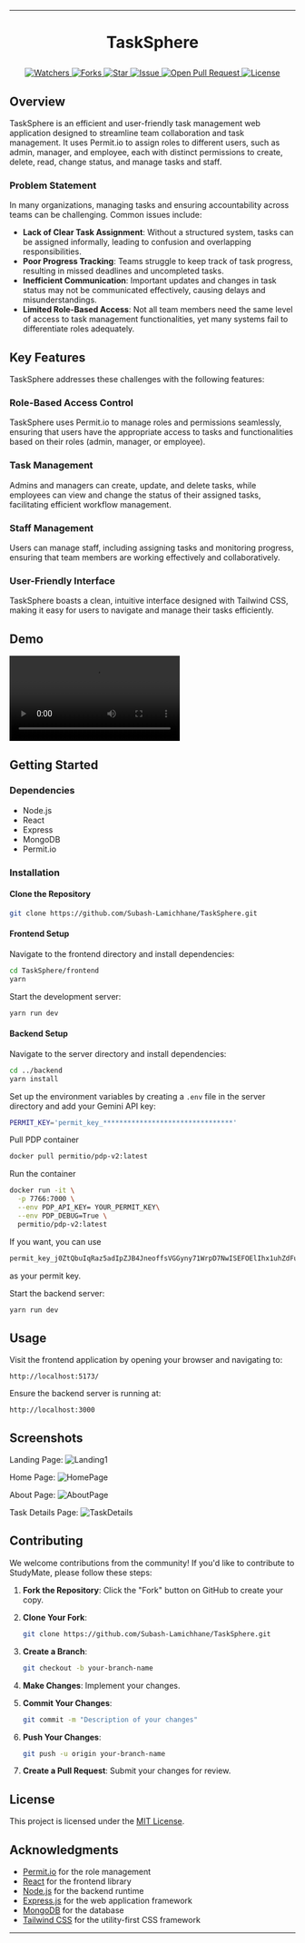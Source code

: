 
---

# <p align="center">TaskSphere</p>
<p align="center">
    <a href="https://github.com/Subash-Lamichhane/TaskSphere" target="blank">
        <img src="https://img.shields.io/github/watchers/Subash-Lamichhane/TaskSphere?style=for-the-badge&logo=appveyor" alt="Watchers"/>
    </a>
    <a href="https://github.com/Subash-Lamichhane/TaskSphere/fork" target="blank">
        <img src="https://img.shields.io/github/forks/Subash-Lamichhane/TaskSphere?style=for-the-badge&logo=appveyor" alt="Forks"/>
    </a>
    <a href="https://github.com/Subash-Lamichhane/TaskSphere/stargazers" target="blank">
        <img src="https://img.shields.io/github/stars/Subash-Lamichhane/TaskSphere?style=for-the-badge&logo=appveyor" alt="Star"/>
    </a>
    <a href="https://github.com/Subash-Lamichhane/TaskSphere/issues" target="blank">
        <img src="https://img.shields.io/github/issues/Subash-Lamichhane/TaskSphere?style=for-the-badge&logo=appveyor" alt="Issue"/>
    </a>
    <a href="https://github.com/Subash-Lamichhane/TaskSphere/pulls" target="blank">
        <img src="https://img.shields.io/github/issues-pr/Subash-Lamichhane/TaskSphere?style=for-the-badge&logo=appveyor" alt="Open Pull Request"/>
    </a>
    <a href="https://github.com/Subash-Lamichhane/TaskSphere/blob/master/LICENSE" target="blank">
        <img src="https://img.shields.io/github/license/Subash-Lamichhane/TaskSphere?style=for-the-badge&logo=appveyor" alt="License" />
    </a>
</p>

## Overview

TaskSphere is an efficient and user-friendly task management web application designed to streamline team collaboration and task management. It uses Permit.io to assign roles to different users, such as admin, manager, and employee, each with distinct permissions to create, delete, read, change status, and manage tasks and staff. 

### Problem Statement

In many organizations, managing tasks and ensuring accountability across teams can be challenging. Common issues include:

- **Lack of Clear Task Assignment**: Without a structured system, tasks can be assigned informally, leading to confusion and overlapping responsibilities.
- **Poor Progress Tracking**: Teams struggle to keep track of task progress, resulting in missed deadlines and uncompleted tasks.
- **Inefficient Communication**: Important updates and changes in task status may not be communicated effectively, causing delays and misunderstandings.
- **Limited Role-Based Access**: Not all team members need the same level of access to task management functionalities, yet many systems fail to differentiate roles adequately.

## Key Features

TaskSphere addresses these challenges with the following features:

### Role-Based Access Control

TaskSphere uses Permit.io to manage roles and permissions seamlessly, ensuring that users have the appropriate access to tasks and functionalities based on their roles (admin, manager, or employee).

### Task Management

Admins and managers can create, update, and delete tasks, while employees can view and change the status of their assigned tasks, facilitating efficient workflow management.

### Staff Management

Users can manage staff, including assigning tasks and monitoring progress, ensuring that team members are working effectively and collaboratively.

### User-Friendly Interface

TaskSphere boasts a clean, intuitive interface designed with Tailwind CSS, making it easy for users to navigate and manage their tasks efficiently.


## Demo 
<video src="https://github.com/Subash-Lamichhane/TaskSphere/assets/109226874/cc105b24-2f6a-450f-9ddd-29de5a54d39b"></video>

## Getting Started

### Dependencies

- Node.js
- React
- Express
- MongoDB
- Permit.io

### Installation

#### Clone the Repository

```bash
git clone https://github.com/Subash-Lamichhane/TaskSphere.git
```

#### Frontend Setup

Navigate to the frontend directory and install dependencies:

```bash
cd TaskSphere/frontend
yarn
```

Start the development server:

```bash
yarn run dev
```

#### Backend Setup

Navigate to the server directory and install dependencies:

```bash
cd ../backend
yarn install
```

Set up the environment variables by creating a `.env` file in the server directory and add your Gemini API key:

```bash
PERMIT_KEY='permit_key_********************************'
```

Pull PDP container
```bash
docker pull permitio/pdp-v2:latest
```

Run the container
```bash
docker run -it \
  -p 7766:7000 \
  --env PDP_API_KEY= YOUR_PERMIT_KEY\
  --env PDP_DEBUG=True \
  permitio/pdp-v2:latest

```

If you want, you can use 
```bash
permit_key_j0ZtQbuIqRaz5adIpZJB4JneoffsVGGyny71WrpD7NwISEFOElIhx1uhZdFuBwsDVpbeJ8mBqht7ydrCWWqQuO
```
as your permit key.

Start the backend server:

```bash
yarn run dev
```

## Usage

Visit the frontend application by opening your browser and navigating to:

```
http://localhost:5173/
```

Ensure the backend server is running at:

```
http://localhost:3000
```

## Screenshots

<!-- Add your screenshots here -->
Landing Page:
![Landing1](https://github.com/Subash-Lamichhane/TaskSphere/assets/109226874/66af3bcf-2dfe-4f32-a3a4-de9f48a1ce63)


Home Page:
![HomePage](https://github.com/Subash-Lamichhane/TaskSphere/assets/109226874/fe1b3db7-e2fe-4015-9860-d636df8072bf)

About Page:
![AboutPage](https://github.com/Subash-Lamichhane/TaskSphere/assets/109226874/57776da9-174f-463a-a51a-ecbd2fa2f75a)

<!-- ![SummaryPage1](https://github.com/Subash-Lamichhane/StudyMate/assets/109226874/89d27d65-38ed-46c9-a4fa-51e8c4371cfd) -->

Task Details Page:
![TaskDetails](https://github.com/Subash-Lamichhane/TaskSphere/assets/109226874/ea9f3529-b05d-4141-8b5d-ff64defb9aff)

## Contributing

We welcome contributions from the community! If you'd like to contribute to StudyMate, please follow these steps:

1. **Fork the Repository**: Click the "Fork" button on GitHub to create your copy.

2. **Clone Your Fork**:
   ```bash
   git clone https://github.com/Subash-Lamichhane/TaskSphere.git
   ```

3. **Create a Branch**:
   ```bash
   git checkout -b your-branch-name
   ```

4. **Make Changes**: Implement your changes.

5. **Commit Your Changes**:
   ```bash
   git commit -m "Description of your changes"
   ```

6. **Push Your Changes**:
   ```bash
   git push -u origin your-branch-name
   ```

7. **Create a Pull Request**: Submit your changes for review.

## License

This project is licensed under the [MIT License](LICENSE).


## Acknowledgments

- [Permit.io](https://permit.io/) for the role management
- [React](https://reactjs.org/) for the frontend library
- [Node.js](https://nodejs.org/) for the backend runtime
- [Express.js](https://expressjs.com/) for the web application framework
- [MongoDB](https://www.mongodb.com/) for the database
- [Tailwind CSS](https://tailwindcss.com/) for the utility-first CSS framework


---